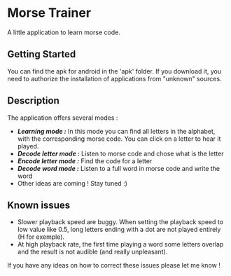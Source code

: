 # Morse Trainer

A little application to learn morse code.

## Getting Started

You can find the apk for android in the 'apk' folder. If you download it, you need to authorize the installation of applications from "unknown" sources.

## Description

The application offers several modes :
* ***Learning mode :*** In this mode you can find all letters in the alphabet, with the corresponding morse code. You can click on a letter to hear it played.
* ***Decode letter mode :*** Listen to morse code and chose what is the letter
* ***Encode letter mode :*** Find the code for a letter
* ***Decode word mode :*** Listen to a full word in morse code and write the word
* Other ideas are coming ! Stay tuned :)

## Known issues

* Slower playback speed are buggy. When setting the playback speed to low value like 0.5, long letters ending with a dot are not played entirely (H for exemple).
* At high playback rate, the first time playing a word some letters overlap and the result is not audible (and really unpleasant).

If you have any ideas on how to correct these issues please let me know !